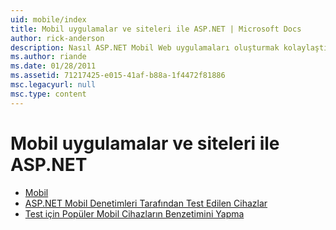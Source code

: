 ```yaml
---
uid: mobile/index
title: Mobil uygulamalar ve siteleri ile ASP.NET | Microsoft Docs
author: rick-anderson
description: Nasıl ASP.NET Mobil Web uygulamaları oluşturmak kolaylaştırdığını öğrenin
ms.author: riande
ms.date: 01/28/2011
ms.assetid: 71217425-e015-41af-b88a-1f4472f81886
msc.legacyurl: null
msc.type: content
---
```

<a name="mobile-apps--sites-with-aspnet"></a>Mobil uygulamalar ve siteleri ile ASP.NET
====================
- [Mobil](overview.md)
- [ASP.NET Mobil Denetimleri Tarafından Test Edilen Cihazlar](tested-devices.md)
- [Test için Popüler Mobil Cihazların Benzetimini Yapma](device-simulators.md)
